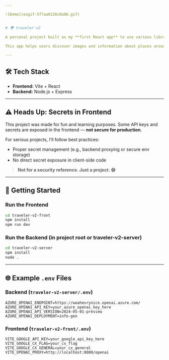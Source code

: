 ```yaml
---

![Demo](ezgif-5f7aa0120c0a86.gif)


# 🌍 traveler-v2

A personal project built as my **first React app** to use various libraries and learn **Express** and **API integration**.

This app helps users discover images and information about places around the world, including sightseeing recommendations and travel tips.

---
```


## 🛠 Tech Stack

* **Frontend:** Vite + React
* **Backend:** Node.js + Express

---

## ⚠️ Heads Up: Secrets in Frontend

This project was made for fun and learning purposes. Some API keys and secrets are exposed in the frontend — **not secure for production**.

For serious projects, I’ll follow best practices:

* Proper secret management (e.g., backend proxying or secure env storage)
* No direct secret exposure in client-side code

> **Not for a security reference. Just a project. 😄**

---

## 🚀 Getting Started

### Run the Frontend

```bash
cd traveler-v2-front
npm install
npm run dev
```

### Run the Backend (in project root or traveler-v2-server)

```bash
cd traveler-v2-server
npm install
node .
```

---

## 🌐 Example `.env` Files

### Backend (`traveler-v2-server/.env`)

```env
AZURE_OPENAI_ENDPOINT=https://woahevrynice.openai.azure.com/
AZURE_OPENAI_API_KEY=your_azure_openai_key_here
AZURE_OPENAI_API_VERSION=2024-05-01-preview
AZURE_OPENAI_DEPLOYMENT=info-gen
```

### Frontend (`traveler-v2-front/.env`)

```env
VITE_GOOGLE_API_KEY=your_google_api_key_here
VITE_GOOGLE_CX_FLAG=your_cx_flag
VITE_GOOGLE_CX_GENERAL=your_cx_general
VITE_OPENAI_PROXY=http://localhost:8080/openai
```


